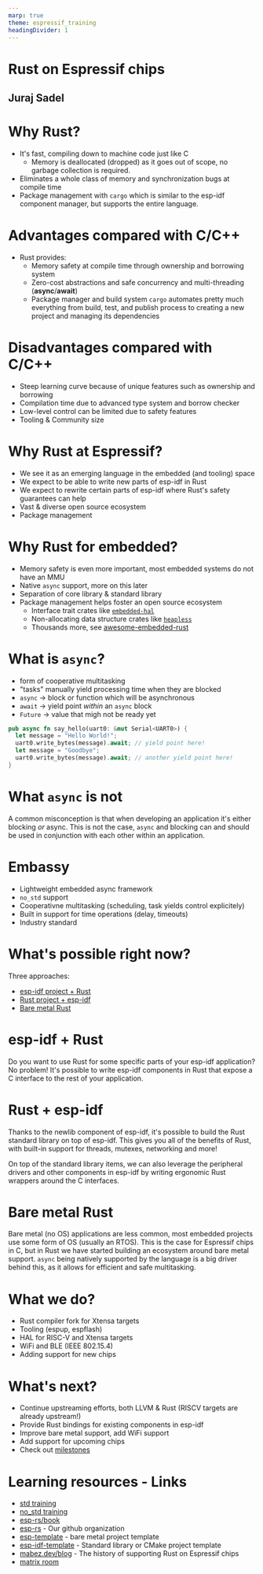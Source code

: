 ```yaml
---
marp: true
theme: espressif_training
headingDivider: 1
---
```

<!-- _class: lead -->
# Rust on Espressif chips
## Juraj Sadel

<!-- SPEAKER NOTES
  - Introduce self
 -->

# Why Rust?

- It's fast, compiling down to machine code just like C
  - Memory is deallocated (dropped) as it goes out of scope, no garbage collection is required.
- Eliminates a whole class of memory and synchronization bugs at compile time
- Package management with `cargo` which is similar to the esp-idf component manager, but supports the entire language.

<!-- SPEAKER NOTES
  - systemovy, moderny jazyk, ktory je nadizajnovany na BEZPECNOST, RYCHLOST a SPOLAHLIVOST
 -->

# Advantages compared with C/C++

- Rust provides:
  - Memory safety at compile time through ownership and borrowing system
  - Zero-cost abstractions and safe concurrency and multi-threading (**async**/**await**)
  - Package manager and build system `cargo` automates pretty much everything from build, test, and publish process to creating a new project and managing its dependencies 
  <!-- SPEAKER NOTES
  - Readability
    - pattern matching, type inference (compiler will know the needed type), function programming constructs
  - Growing ecosystem for not only embedded development 
  -->

# Disadvantages compared with C/C++

- Steep learning curve because of unique features such as ownership and borrowing
- Compilation time due to advanced type system and borrow checker
- Low-level control can be limited due to safety features
- Tooling & Community size

# Why Rust at Espressif?

- We see it as an emerging language in the embedded (and tooling) space
- We expect to be able to write new parts of esp-idf in Rust
- We expect to rewrite certain parts of esp-idf where Rust's safety guarantees can help
- Vast & diverse open source ecosystem
- Package management

<!-- SPEAKER NOTES
  - Mention component manager as something we've had to develop to aid users for esp-idf
 -->

# Why Rust for embedded?

- Memory safety is even more important, most embedded systems do not have an MMU
- Native `async` support, more on this later
- Separation of core library & standard library
- Package management helps foster an open source ecosystem 
  - Interface trait crates like [`embedded-hal`](https://docs.rs/embedded-hal/latest/embedded_hal/)
  - Non-allocating data structure crates like [`heapless`](https://japaric.github.io/heapless/heapless/index.html)
  - Thousands more, see [awesome-embedded-rust](https://github.com/rust-embedded/awesome-embedded-rust)

<!-- SPEAKER NOTES 
  - package management to form eco system
 -->


# What is `async`?

- form of cooperative multitasking
- "tasks" manually yield processing time when they are blocked
- `async` -> block or function which will be asynchronous
- `await` -> yield point _within_ an `async` block
- `Future` -> value that migh not be ready yet

```rust
pub async fn say_hello(uart0: &mut Serial<UART0>) {
  let message = "Hello World!";
  uart0.write_bytes(message).await; // yield point here!
  let message = "Goodbye";
  uart0.write_bytes(message).await; // another yield point here!
}
```

# What `async` is not

A common misconception is that when developing an application it's either blocking _or_ async. This is not the case, `async` and blocking can and should be used in conjunction with each other within an application.

# Embassy

- Lightweight embedded async framework
- `no_std` support
- Cooperativne multitasking (scheduling, task yields control explicitely)
- Built in support for time operations (delay, timeouts)
- Industry standard

# What's possible right now?

Three approaches:

- [esp-idf project + Rust](https://github.com/esp-rs/esp-idf-template/blob/master/README-cmake.md)
- [Rust project + esp-idf](https://esp-rs.github.io/book/overview/using-the-standard-library.html)
- [Bare metal Rust](https://esp-rs.github.io/book/overview/bare-metal.html)

# esp-idf + Rust

Do you want to use Rust for some specific parts of your esp-idf application? No problem! It's possible to write esp-idf components in Rust that expose a C interface to the rest of your application.

# Rust + esp-idf

Thanks to the newlib component of esp-idf, it's possible to build the Rust standard library on top of esp-idf. This gives you all of the benefits of Rust, with built-in support for threads, mutexes, networking and more!

On top of the standard library items, we can also leverage the peripheral drivers and other components in esp-idf by writing ergonomic Rust wrappers around the C interfaces.

<!-- SPEAKER NOTES 
  - escape hatch to call any C esp-idf function
  - newlib is a lightweight C standard library optimized for embedded systems
  - I/O operations, string manipulation, memory management, math operations, ...
 -->

# Bare metal Rust

Bare metal (no OS) applications are less common, most embedded projects use some form of OS (usually an RTOS). This is the case for Espressif chips in C, but in Rust we have started building an ecosystem around bare metal support. `async` being natively supported by the language is a big driver behind this, as it allows for efficient and safe multitasking.

# What we do?

- Rust compiler fork for Xtensa targets
- Tooling (espup, espflash)
- HAL for RISC-V and Xtensa targets
- WiFi and BLE (IEEE 802.15.4)
- Adding support for new chips

# What's next?

- Continue upstreaming efforts, both LLVM & Rust (RISCV targets are already upstream!)
- Provide Rust bindings for existing components in esp-idf
- Improve bare metal support, add WiFi support
- Add support for upcoming chips
- Check out [milestones](https://github.com/esp-rs/esp-hal/milestones)

<!-- SPEAKER NOTES
  Wrap up and summarize what we've been over
 -->

# Learning resources - Links

- [std training](https://github.com/esp-rs/std-training)
- [no_std training](https://github.com/esp-rs/no_std-training)
- [esp-rs/book](https://esp-rs.github.io/book/)
- [esp-rs](https://github.com/esp-rs) - Our github organization
- [esp-template](https://github.com/esp-rs/esp-template) - bare metal project template
- [esp-idf-template](https://github.com/esp-rs/esp-idf-template) - Standard library or CMake project template
- [mabez.dev/blog](https://mabez.dev/blog/posts/) - The history of supporting Rust on Espressif chips
- [matrix room](https://matrix.to/#/#esp-rs:matrix.org)
